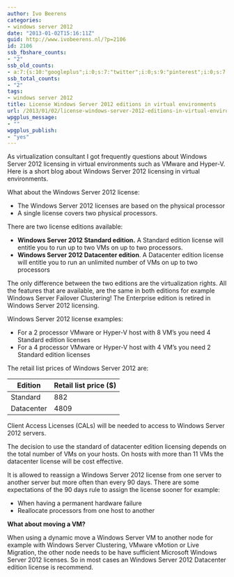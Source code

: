 ```yaml
---
author: Ivo Beerens
categories:
- windows server 2012
date: "2013-01-02T15:16:11Z"
guid: http://www.ivobeerens.nl/?p=2106
id: 2106
ssb_fbshare_counts:
- "2"
ssb_old_counts:
- a:7:{s:10:"googleplus";i:0;s:7:"twitter";i:0;s:9:"pinterest";i:0;s:7:"fbshare";i:2;s:8:"linkedin";i:0;s:6:"reddit";i:0;s:6:"tumblr";i:0;}
ssb_total_counts:
- "2"
tags:
- windows server 2012
title: License Windows Server 2012 editions in virtual environments
url: /2013/01/02/license-windows-server-2012-editions-in-virtual-environments/
wpgplus_message:
- ""
wpgplus_publish:
- "yes"
---
```


As virtualization consultant I got frequently questions about Windows Server 2012 licensing in virtual environments such as VMware and Hyper-V. Here is a short blog about Windows Server 2012 licensing in virtual environments.

What about the Windows Server 2012 license:

- The Windows Server 2012 licenses are based on the physical processor
- A single license covers two physical processors.

There are two license editions available:

- **Windows Server 2012 Standard edition.** A Standard edition license will entitle you to run up to two VMs on up to two processors.
- **Windows Server 2012 Datacenter edition**. A Datacenter edition license will entitle you to run an unlimited number of VMs on up to two processors

The only difference between the two editions are the virtualization rights. All the features that are available, are the same in both editions for example Windows Server Failover Clustering! The Enterprise edition is retired in Windows Server 2012 licensing.

Windows Server 2012 license examples:

- For a 2 processor VMware or Hyper-V host with 8 VM’s you need 4 Standard edition licenses
- For a 4 processor VMware or Hyper-V host with 4 VM’s you need 2 Standard edition licenses

The retail list prices of Windows Server 2012 are:

| **Edition** | **Retail list price ($)** |
|---|---|
| Standard | 882 |
| Datacenter | 4809 |

Client Access Licenses (CALs) will be needed to access to Windows Server 2012 servers.

The decision to use the standard of datacenter edition licensing depends on the total number of VMs on your hosts. On hosts with more than 11 VMs the datacenter license will be cost effective.

It is allowed to reassign a Windows Server 2012 license from one server to another server but more often than every 90 days. There are some expectations of the 90 days rule to assign the license sooner for example:

- When having a permanent hardware failure
- Reallocate processors from one host to another

**What about moving a VM?**

When using a dynamic move a Windows Server VM to another node for example with Windows Server Clustering, VMware vMotion or Live Migration, the other node needs to be have sufficient Microsoft Windows Server 2012 licenses. So in most cases an Windows Server 2012 Datacenter edition license is recommend.
